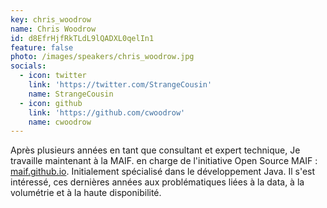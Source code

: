 ```yaml
---
key: chris_woodrow
name: Chris Woodrow
id: d8EfrHjfRkTLdL9lQADXL0qelIn1
feature: false
photo: /images/speakers/chris_woodrow.jpg
socials:
  - icon: twitter
    link: 'https://twitter.com/StrangeCousin'
    name: StrangeCousin
  - icon: github
    link: 'https://github.com/cwoodrow'
    name: cwoodrow
---
```

Après plusieurs années en tant que consultant et expert technique, Je travaille maintenant à la MAIF. en charge de l'initiative Open Source MAIF : [maif.github.io](https://maif.github.io/). Initialement spécialisé dans le développement Java. Il s'est intéressé, ces dernières années aux problématiques liées à la data, à la volumétrie et à la haute disponibilité.